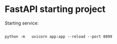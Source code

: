 # FastAPI starting project

Starting service:
```shell

python -m   uvicorn app:app --reload --port 8899

```